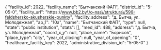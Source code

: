 {
    "facility_id": 2022,
    "facility_name": "Бытчанский ФАП",
    "district_id": "5-05-0",
    "facility_url": "https:\/\/www.bb2.by\/o-nas\/struktura\/596-feldshersko-akusherskie-punkty",
    "facility_address": "д. Бытча, ул. Молодежная",
    "ap_1": "10а",
    "name": "Бытчанский ФАП",
    "type": null,
    "state": "public institution",
    "stats": [],
    "med_id": 488,
    "address": "д. Бытча, ул. Молодежная",
    "coord_x_y": null,
    "place_name": "Борисов",
    "place_type": "city",
    "year_of_closing": null,
    "year_of_opening": "0",
    "healthcare_facility_key": 2022,
    "administrative_division_id": "5-05-0"
}